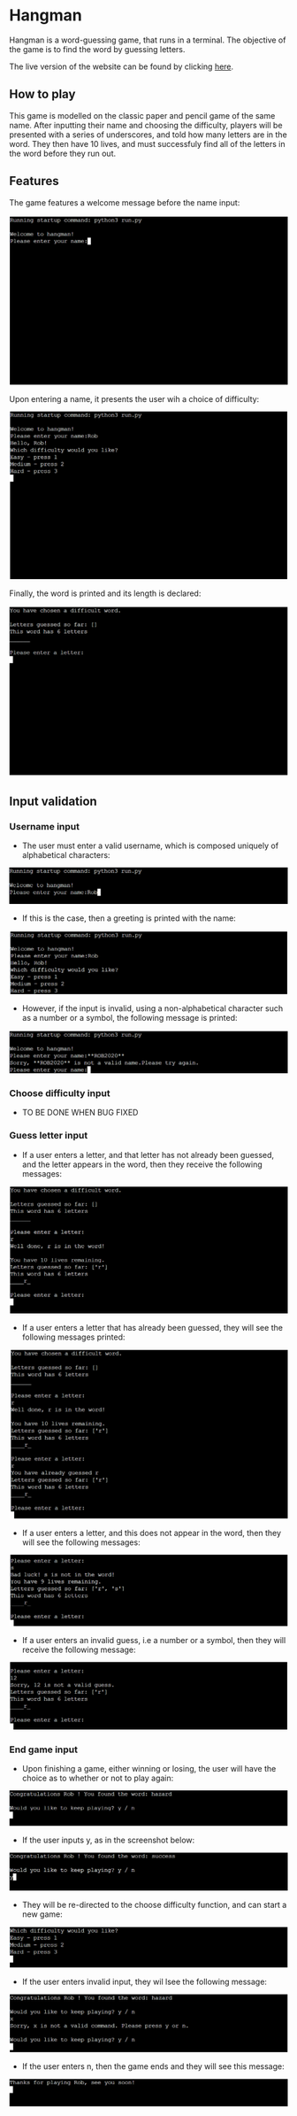 # Hangman

Hangman is a word-guessing game, that runs in a terminal. The objective of the game is to find the word by guessing letters.

The live version of the website can be found by clicking [here](https://pyth-hangman.herokuapp.com/).

##  __How to play__

This game is modelled on the classic paper and pencil game of the same name. After inputting their name and choosing the difficulty, players will be presented with a series of underscores, and told how many letters are in the word. They then have 10 lives, and must successfuly find all of the letters in the word before they run out.

##  __Features__

The game features a welcome message before the name input:


![Welcome message and name input:](assets/readme/welcome_screen.png)

Upon entering a name, it presents the user wih a choice of difficulty:


![Choose difficulty input:](assets/readme/choose_difficulty.png)

Finally, the word is printed and its length is declared:


![Game start screenshot:](assets/readme/game_start.png)

##  __Input validation__

### Username input

* The user must enter a valid username, which is composed uniquely of alphabetical characters:

![Screenshot of name input with valid name](assets/readme/input_validation/name_input.png)

* If this is the case, then a greeting is printed with the name:

![Screenshot of the valid name passing through with a greeting printed:](assets/readme/input_validation/name_input_succeeded.png)

* However, if the input is invalid, using a non-alphabetical character such as a number or a symbol, the following message is printed:

![Screenshot of message printed upon invalid name entry:](assets/readme/input_validation/invalid_name_message.png)


### Choose difficulty input

* TO BE DONE WHEN BUG FIXED



### Guess letter input

* If a user enters a letter, and that letter has not already been guessed, and the letter appears in the word, then they receive the following messages:

![Screenshot showing successful guess:](assets/readme/input_validation/letter_input_correct.png)

* If a user enters a letter that has already been guessed, they will see the following messages printed:

![Screenshot showing letter already guessed:](assets/readme/input_validation/letter_already_guessed.png)

* If a user enters a letter, and this does not appear in the word, then they will see the following messages:

![Screenshot showing an incorrect guess:](assets/readme/input_validation/incorrect_answer.png)

* If a user enters an invalid guess, i.e a number or a symbol, then they will receive the following message:

![Screenshot showing an invalid guess:](assets/readme/input_validation/invalid_guess.png)


### End game input

* Upon finishing a game, either winning or losing, the user will have the choice as to whether or not to play again:

![Screenshot of end game options:](assets/readme/input_validation/end_game_options.png)

* If the user inputs y, as in the screenshot below:

![Screenshot of input of y on end game function:](assets/readme/input_validation/end_game_y.png)

* They will be re-directed to the choose difficulty function, and can start a new game:

![Screenshot showing the result of an input of y:](assets/readme/input_validation/restart_game_choose_difficulty.png)

* If the user enters invalid input, they wil lsee the following message:

![Screenshot showing invalid put for the end game function:](assets/readme/input_validation/end_game_invalid_command.png)

* If the user enters n, then the game ends and they will see this message:

![Screenshot showing message on exiting the game:](assets/readme/input_validation/end_game_n.png)

![]()